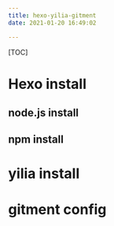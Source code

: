 ```yaml
---
title: hexo-yilia-gitment
date: 2021-01-20 16:49:02

---
```


[TOC]

# Hexo install

## node.js install

## npm install



# yilia install



# gitment config


